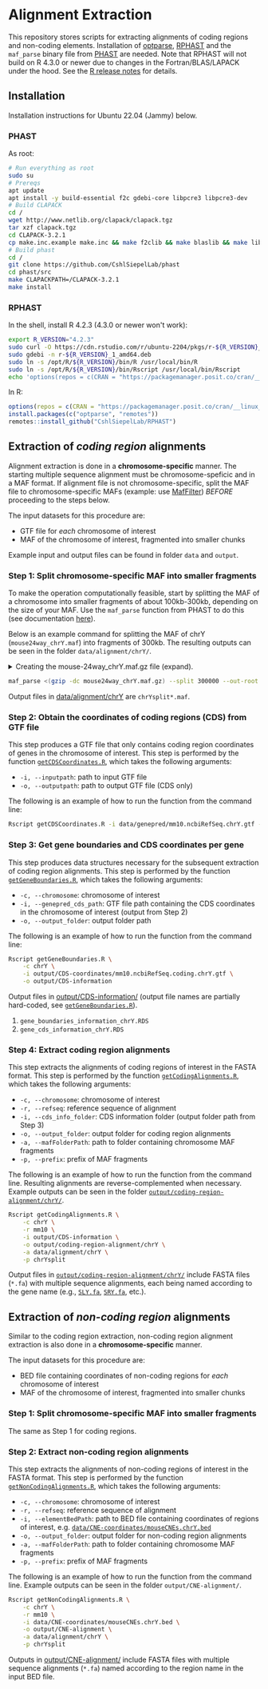 # Alignment Extraction

This repository stores scripts for extracting alignments of coding regions and non-coding elements.  Installation of [optparse](https://cran.r-project.org/package=optparse), [RPHAST](https://github.com/CshlSiepelLab/RPHAST) and the `maf_parse` binary file from [PHAST](http://compgen.cshl.edu/phast/) are needed. Note that RPHAST will not build on R 4.3.0 or newer due to changes in the Fortran/BLAS/LAPACK under the hood. See the [R release notes](https://cran.r-project.org/doc/manuals/r-release/NEWS.html) for details.

## Installation

Installation instructions for Ubuntu 22.04 (Jammy) below.

### PHAST

As root:

```sh
# Run everything as root
sudo su
# Prereqs
apt update
apt install -y build-essential f2c gdebi-core libpcre3 libpcre3-dev
# Build CLAPACK
cd /
wget http://www.netlib.org/clapack/clapack.tgz
tar xzf clapack.tgz
cd CLAPACK-3.2.1
cp make.inc.example make.inc && make f2clib && make blaslib && make lib
# Build phast
cd /
git clone https://github.com/CshlSiepelLab/phast
cd phast/src
make CLAPACKPATH=/CLAPACK-3.2.1
make install
```

### RPHAST

In the shell, install R 4.2.3 (4.3.0 or newer won't work):

```sh
export R_VERSION="4.2.3"
sudo curl -O https://cdn.rstudio.com/r/ubuntu-2204/pkgs/r-${R_VERSION}_1_amd64.deb
sudo gdebi -n r-${R_VERSION}_1_amd64.deb
sudo ln -s /opt/R/${R_VERSION}/bin/R /usr/local/bin/R
sudo ln -s /opt/R/${R_VERSION}/bin/Rscript /usr/local/bin/Rscript
echo 'options(repos = c(CRAN = "https://packagemanager.posit.co/cran/__linux__/jammy/latest"))' | sudo tee -a /opt/R/4.2.3/lib/R/etc/Rprofile.site
```

In R:

```r
options(repos = c(CRAN = "https://packagemanager.posit.co/cran/__linux__/jammy/latest"))
install.packages(c("optparse", "remotes"))
remotes::install_github("CshlSiepelLab/RPHAST")
```

## Extraction of *coding region* alignments

Alignment extraction is done in a **chromosome-specific** manner. The starting multiple sequence alignment must be chromosome-speficic and in a MAF format. If alignment file is not chromosome-specific, split the MAF file to chromosome-specific MAFs (example: use [MafFilter](https://jydu.github.io/maffilter/)) *BEFORE* proceeding to the steps below.

The input datasets for this procedure are:

- GTF file for *each* chromosome of interest
- MAF of the chromosome of interest, fragmented into smaller chunks

Example input and output files can be found in folder `data` and `output`.

### Step 1: Split chromosome-specific MAF into smaller fragments

To make the operation computationally feasible, start by splitting the MAF of a chromosome into smaller fragments of about 100kb-300kb, depending on the size of your MAF. Use the `maf_parse` function from PHAST to do this (see documentation [here](http://compgen.cshl.edu/phast/help-pages/maf_parse.txt)).

Below is an example command for splitting the MAF of chrY (`mouse24way_chrY.maf`) into fragments of 300kb. The resulting outputs can be seen in the folder `data/alignment/chrY/`.

<details><summary>Creating the mouse-24way_chrY.maf.gz file (expand).</summary>

----

Starting with the data provided by the upstream in [data/alignment/chrY](data/alignment/chrY). First get the maf-sort.sh script from the [last repo mirror](https://github.com/UCSantaCruzComputationalGenomicsLab/last).

```sh
wget https://raw.githubusercontent.com/UCSantaCruzComputationalGenomicsLab/last/master/scripts/maf-sort.sh
chmod +x maf-sort.sh
```

Cat them all and sort them.

```sh
cat data/alignment/chrY/chrYsplit*.maf | grep -v "^#" | ./maf-sort.sh > mouse24way_chrY.maf
gzip mouse24way_chrY.maf
```

Now get just the chrM alignment from a different alignment, so as to demonstrate splitting the MAF file.

```sh
wget http://hgdownload.cse.ucsc.edu/goldenPath/mm10/multiz60way/maf/chrM.maf.gz
```

Cat them together into a single MAF file.

```sh
cat <(gzip -dc mouse24way_chrY.maf) <(gzip -dc chrM.maf.gz) | ./maf-sort.sh > mouse.24way_chrY_MT.maf
gzip -f mouse.24way_chrY_MT.maf
rm -f chrM.maf.gz
```

If we want to split the MAF file by chromosome, we could use mafSplit from UCSC:

```sh
wget http://hgdownload.cse.ucsc.edu/admin/exe/linux.x86_64/mafSplit
chmod +x mafSplit
mkdir mafsplit
mafSplit -byTarget -useFullSequenceName placeholder.bed mafsplit/ <(gzip -dc mouse.24way_chrY_MT.maf.gz)
# file is mafsplit/chrY.maf
```

----

</details>


```sh
maf_parse <(gzip -dc mouse24way_chrY.maf.gz) --split 300000 --out-root data/alignment/chrY/chrYsplit
```

Output files in [data/alignment/chrY](data/alignment/chrY/) are `chrYsplit*.maf`.

### Step 2: Obtain the coordinates of coding regions (CDS) from GTF file

This step produces a GTF file that only contains coding region coordinates of genes in the chromosome of interest. This step is performed by the function [`getCDSCoordinates.R`](getCDSCoordinates.R), which takes the following arguments:

- `-i, --inputpath`: path to input GTF file
- `-o, --outputpath`: path to output GTF file (CDS only)

The following is an example of how to run the function from the command line:

```sh
Rscript getCDSCoordinates.R -i data/genepred/mm10.ncbiRefSeq.chrY.gtf -o output/CDS-coordinates/mm10.ncbiRefSeq.coding.chrY.gtf
```


### Step 3: Get gene boundaries and CDS coordinates per gene

This step produces data structures necessary for the subsequent extraction of coding region alignments. This step is performed by the function [`getGeneBoundaries.R`](getGeneBoundaries.R), which takes the following arguments:

- `-c, --chromosome`: chromosome of interest
- `-i, --genepred_cds_path`: GTF file path containing the CDS coordinates in the chromosome of interest (output from Step 2)
- `-o, --output_folder`: output folder path

The following is an example of how to run the function from the command line:

```sh
Rscript getGeneBoundaries.R \
    -c chrY \
    -i output/CDS-coordinates/mm10.ncbiRefSeq.coding.chrY.gtf \
    -o output/CDS-information
```

Output files in [output/CDS-information/](output/CDS-information/) (output file names are partially hard-coded, see [`getGeneBoundaries.R`](getGeneBoundaries.R)).

1. `gene_boundaries_information_chrY.RDS`
1. `gene_cds_information_chrY.RDS`

### Step 4: Extract coding region alignments

This step extracts the alignments of coding regions of interest in the FASTA format. This step is performed by the function [`getCodingAlignments.R`](getCodingAlignments.R), which takes the following arguments:

- `-c, --chromosome`: chromosome of interest
- `-r, --refseq`: reference sequence of alignment
- `-i, --cds_info_folder`: CDS information folder (output folder path from Step 3)
- `-o, --output_folder`: output folder for coding region alignments
- `-a, --mafFolderPath`: path to folder containing chromosome MAF fragments
- `-p, --prefix`: prefix of MAF fragments

The following is an example of how to run the function from the command line. Resulting alignments are reverse-complemented when necessary. Example outputs can be seen in the folder [`output/coding-region-alignment/chrY/`](output/coding-region-alignment/chrY).

```sh
Rscript getCodingAlignments.R \
    -c chrY \
    -r mm10 \
    -i output/CDS-information \
    -o output/coding-region-alignment/chrY \
    -a data/alignment/chrY \
    -p chrYsplit
```

Output files in [`output/coding-region-alignment/chrY/`](output/coding-region-alignment/chrY) include FASTA files (`*.fa`) with multiple sequence alignments, each being named according to the gene name (e.g., [`SLY.fa`](output/coding-region-alignment/chrY/SLY.fa), [`SRY.fa`](output/coding-region-alignment/chrY/SRY.fa), etc.).

## Extraction of *non-coding region* alignments

Similar to the coding region extraction, non-coding region alignment extraction is also done in a **chromosome-specific** manner.

The input datasets for this procedure are:

- BED file containing coordinates of non-coding regions for *each* chromosome of interest
- MAF of the chromosome of interest, fragmented into smaller chunks

### Step 1: Split chromosome-specific MAF into smaller fragments

The same as Step 1 for coding regions.

### Step 2: Extract non-coding region alignments

This step extracts the alignments of non-coding regions of interest in the FASTA format. This step is performed by the function [`getNonCodingAlignments.R`](getNonCodingAlignments.R), which takes the following arguments:

- `-c, --chromosome`: chromosome of interest
- `-r, --refseq`: reference sequence of alignment
- `-i, --elementBedPath`: path to BED file containing coordinates of regions of interest, e.g. [`data/CNE-coordinates/mouseCNEs.chrY.bed`](data/CNE-coordinates/mouseCNEs.chrY.bed)
- `-o, --output_folder`: output folder for non-coding region alignments
- `-a, --mafFolderPath`: path to folder containing chromosome MAF fragments
- `-p, --prefix`: prefix of MAF fragments

The following is an example of how to run the function from the command line. Example outputs can be seen in the folder `output/CNE-alignment/`.

```sh
Rscript getNonCodingAlignments.R \
    -c chrY \
    -r mm10 \
    -i data/CNE-coordinates/mouseCNEs.chrY.bed \
    -o output/CNE-alignment \
    -a data/alignment/chrY \
    -p chrYsplit
```

Outputs in [output/CNE-alignment/](output/CNE-alignment/) include FASTA files with multiple sequence alignments (`*.fa`) named according to the region name in the input BED file.